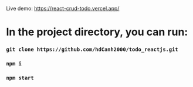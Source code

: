 Live demo: https://react-crud-todo.vercel.app/

# In the project directory, you can run:

### `git clone https://github.com/hdCanh2000/todo_reactjs.git`

### `npm i`

### `npm start`


